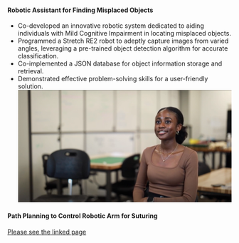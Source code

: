 
#### Robotic Assistant for Finding Misplaced Objects
- Co-developed an innovative robotic system dedicated to aiding individuals with Mild Cognitive Impairment in locating misplaced objects.
- Programmed a Stretch RE2 robot to adeptly capture images from varied angles, leveraging a pre-trained object detection algorithm for accurate classification.
- Co-implemented a JSON database for object information storage and retrieval.
- Demonstrated effective problem-solving skills for a user-friendly solution.
  [![Video describing process](static/assets/img/THUMBNAIL.png)](https://www.youtube.com/watch?v=QUB79UTbwvE)

#### Path Planning to Control Robotic Arm for Suturing
[Please see the linked page](https://amritpal-001.github.io/projects/2022-medical-robotics-kinematics)
